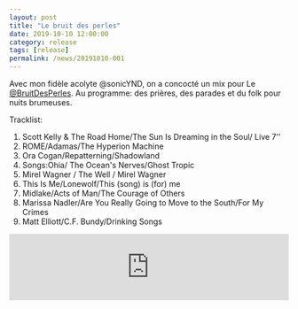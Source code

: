 ```yaml
---
layout: post
title: "Le bruit des perles"
date: 2019-10-10 12:00:00
category: release
tags: [release]
permalink: /news/20191010-001
---
```


Avec mon fidèle acolyte @sonicYND, on a concocté un mix pour Le [@BruitDesPerles](https://twitter.com/BruitdesPerles).
Au programme: des <!--more-->prières, des parades et du folk pour nuits brumeuses.

Tracklist:
1. Scott Kelly & The Road Home/The Sun Is Dreaming in the Soul/ Live 7’’
1. ROME/Adamas/The Hyperion Machine
1. Ora Cogan/Repatterning/Shadowland
1. Songs:Ohia/ The Ocean's Nerves/Ghost Tropic
1. Mirel Wagner / The Well / Mirel Wagner
1. This Is Me/Lonewolf/This (song) is (for) me
1. Midlake/Acts of Man/The Courage of Others
1. Marissa Nadler/Are You Really Going to Move to the South/For My Crimes
1. Matt Elliott/C.F. Bundy/Drinking Songs

<iframe width="100%" height="120" src="https://www.mixcloud.com/widget/iframe/?hide_cover=1&light=1&feed=%2FTolon%2Fle-bruit-des-perles-110-prayers-and-parades%2F" frameborder="0" ></iframe>